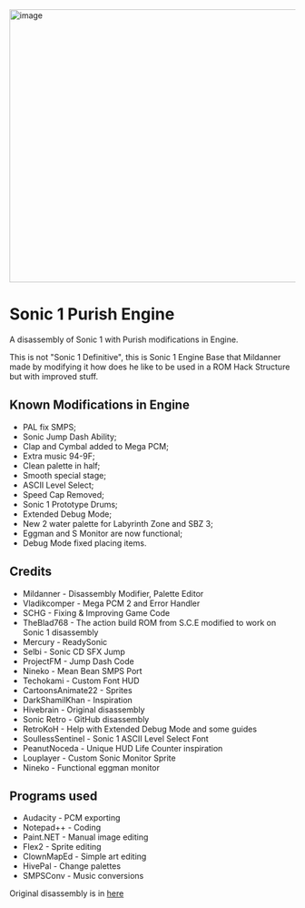 <img width="640" height="480" alt="image" src="https://github.com/user-attachments/assets/d8cb881b-5a60-4c25-9cfd-eab6585ea23e" />

# Sonic 1 Purish Engine
A disassembly of Sonic 1 with Purish modifications in Engine.

This is not "Sonic 1 Definitive", this is Sonic 1 Engine Base that Mildanner made by modifying it how does he like to be used in a ROM Hack Structure but with improved stuff.
## Known Modifications in Engine
* PAL fix SMPS;
* Sonic Jump Dash Ability;
* Clap and Cymbal added to Mega PCM;
* Extra music 94-9F;
* Clean palette in half;
* Smooth special stage;
* ASCII Level Select;
* Speed Cap Removed;
* Sonic 1 Prototype Drums;
* Extended Debug Mode;
* New 2 water palette for Labyrinth Zone and SBZ 3;
* Eggman and S Monitor are now functional;
* Debug Mode fixed placing items.
## Credits
* Mildanner - Disassembly Modifier, Palette Editor
* Vladikcomper - Mega PCM 2 and Error Handler
* SCHG - Fixing & Improving Game Code
* TheBlad768 - The action build ROM from S.C.E modified to work on Sonic 1 disassembly
* Mercury - ReadySonic
* Selbi - Sonic CD SFX Jump
* ProjectFM - Jump Dash Code
* Nineko - Mean Bean SMPS Port
* Techokami - Custom Font HUD
* CartoonsAnimate22 - Sprites
* DarkShamilKhan - Inspiration
* Hivebrain - Original disassembly
* Sonic Retro - GitHub disassembly
* RetroKoH - Help with Extended Debug Mode and some guides
* SoullessSentinel - Sonic 1 ASCII Level Select Font
* PeanutNoceda - Unique HUD Life Counter inspiration
* Louplayer - Custom Sonic Monitor Sprite
* Nineko - Functional eggman monitor
## Programs used
* Audacity - PCM exporting
* Notepad++ - Coding
* Paint.NET - Manual image editing
* Flex2 - Sprite editing
* ClownMapEd - Simple art editing
* HivePal - Change palettes
* SMPSConv - Music conversions

Original disassembly is in [here](https://github.com/sonicretro/s1disasm)
